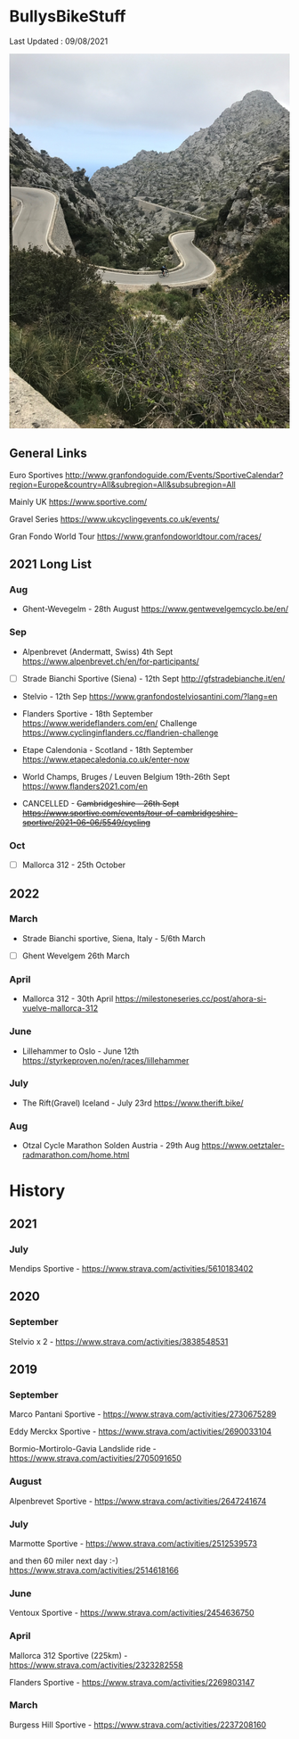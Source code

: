 # BullysBikeStuff

Last Updated : 09/08/2021 

![]( AndySaColobra4.JPG)

## General Links 
Euro Sportives 
http://www.granfondoguide.com/Events/SportiveCalendar?region=Europe&country=All&subregion=All&subsubregion=All

Mainly UK
https://www.sportive.com/

Gravel Series
https://www.ukcyclingevents.co.uk/events/


Gran Fondo World Tour
https://www.granfondoworldtour.com/races/

## 2021 Long List 

### Aug 

* Ghent-Wevegelm - 28th August
https://www.gentwevelgemcyclo.be/en/

### Sep
* Alpenbrevet (Andermatt, Swiss) 4th Sept
https://www.alpenbrevet.ch/en/for-participants/

- [ ] Strade Bianchi Sportive (Siena) - 12th Sept 
http://gfstradebianche.it/en/

* Stelvio - 12th Sep 
https://www.granfondostelviosantini.com/?lang=en

* Flanders Sportive - 18th September
https://www.werideflanders.com/en/
Challenge
https://www.cyclinginflanders.cc/flandrien-challenge

* Etape Calendonia - Scotland - 18th September
https://www.etapecaledonia.co.uk/enter-now

* World Champs, Bruges / Leuven Belgium 19th-26th Sept
https://www.flanders2021.com/en

* CANCELLED - 
~~Cambridgeshire - 26th Sept https://www.sportive.com/events/tour-of-cambridgeshire-sportive/2021-06-06/5549/cycling~~


### Oct 
- [ ] Mallorca 312 - 25th October

## 2022

### March
* Strade Bianchi sportive, Siena, Italy - 5/6th March 

- [ ] Ghent Wevelgem 26th March

### April
* Mallorca 312 - 30th April
https://milestoneseries.cc/post/ahora-si-vuelve-mallorca-312

### June 
* Lillehammer to Oslo - June 12th
https://styrkeproven.no/en/races/lillehammer

### July
* The Rift(Gravel) Iceland - July 23rd 
https://www.therift.bike/

### Aug
* Otzal Cycle Marathon Solden Austria - 29th Aug
https://www.oetztaler-radmarathon.com/home.html

# History

## 2021
### July 
Mendips Sportive - https://www.strava.com/activities/5610183402

## 2020 

### September 
Stelvio x 2 - https://www.strava.com/activities/3838548531

## 2019

### September
Marco Pantani Sportive - https://www.strava.com/activities/2730675289

Eddy Merckx Sportive - https://www.strava.com/activities/2690033104

Bormio-Mortirolo-Gavia Landslide ride - https://www.strava.com/activities/2705091650


### August 
Alpenbrevet Sportive - https://www.strava.com/activities/2647241674

### July
Marmotte Sportive - https://www.strava.com/activities/2512539573

and then 60 miler next day :-)
https://www.strava.com/activities/2514618166


### June 
Ventoux Sportive - https://www.strava.com/activities/2454636750

### April 
Mallorca 312 Sportive (225km) - https://www.strava.com/activities/2323282558

Flanders Sportive - https://www.strava.com/activities/2269803147

### March
Burgess Hill Sportive - https://www.strava.com/activities/2237208160